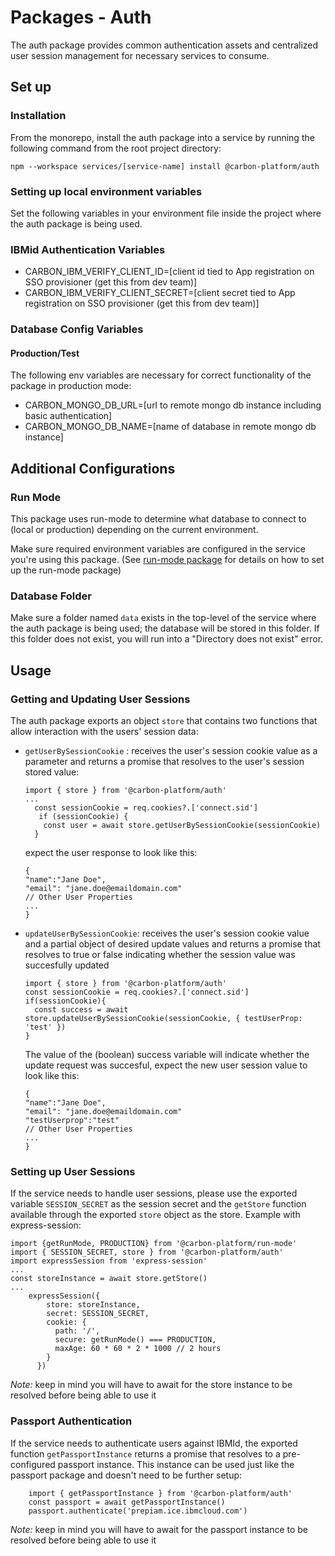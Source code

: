 # Packages - Auth

The auth package provides common authentication assets and centralized user session management for
necessary services to consume.

## Set up

### Installation

From the monorepo, install the auth package into a service by running the following command from the
root project directory:

`npm --workspace services/[service-name] install @carbon-platform/auth`

### Setting up local environment variables

Set the following variables in your environment file inside the project where the auth package is
being used.

### IBMid Authentication Variables

- CARBON_IBM_VERIFY_CLIENT_ID=[client id tied to App registration on SSO provisioner (get this from
  dev team)]
- CARBON_IBM_VERIFY_CLIENT_SECRET=[client secret tied to App registration on SSO provisioner (get
  this from dev team)]

### Database Config Variables

#### Production/Test

The following env variables are necessary for correct functionality of the package in production
mode:

- CARBON_MONGO_DB_URL=[url to remote mongo db instance including basic authentication]
- CARBON_MONGO_DB_NAME=[name of database in remote mongo db instance]

## Additional Configurations

### Run Mode

This package uses run-mode to determine what database to connect to (local or production) depending
on the current environment.

Make sure required environment variables are configured in the service you're using this package.
(See [run-mode package](./packages-run-mode.md) for details on how to set up the run-mode package)

### Database Folder

Make sure a folder named `data` exists in the top-level of the service where the auth package is
being used; the database will be stored in this folder. If this folder does not exist, you will run
into a "Directory does not exist" error.

## Usage

### Getting and Updating User Sessions

The auth package exports an object `store` that contains two functions that allow interaction with
the users' session data:

- `getUserBySessionCookie` : receives the user's session cookie value as a parameter and returns a
  promise that resolves to the user's session stored value:

  ```
  import { store } from '@carbon-platform/auth'
  ...
    const sessionCookie = req.cookies?.['connect.sid']
     if (sessionCookie) {
      const user = await store.getUserBySessionCookie(sessionCookie)
    }
  ```

  expect the user response to look like this:

  ```
  {
  "name":"Jane Doe",
  "email": "jane.doe@emaildomain.com"
  // Other User Properties
  ...
  }
  ```

- `updateUserBySessionCookie`: receives the user's session cookie value and a partial object of
  desired update values and returns a promise that resolves to true or false indicating whether the
  session value was succesfully updated

  ```
  import { store } from '@carbon-platform/auth'
  const sessionCookie = req.cookies?.['connect.sid']
  if(sessionCookie){
    const success = await store.updateUserBySessionCookie(sessionCookie, { testUserProp: 'test' })
  }
  ```

  The value of the (boolean) success variable will indicate whether the update request was
  succesful, expect the new user session value to look like this:

  ```
  {
  "name":"Jane Doe",
  "email": "jane.doe@emaildomain.com"
  "testUserprop":"test"
  // Other User Properties
  ...
  }
  ```

### Setting up User Sessions

If the service needs to handle user sessions, please use the exported variable `SESSION_SECRET` as
the session secret and the `getStore` function available through the exported `store` object as the
store. Example with express-session:

```
import {getRunMode, PRODUCTION} from '@carbon-platform/run-mode'
import { SESSION_SECRET, store } from '@carbon-platform/auth'
import expressSession from 'express-session'
...
const storeInstance = await store.getStore()
...
    expressSession({
        store: storeInstance,
        secret: SESSION_SECRET,
        cookie: {
          path: '/',
          secure: getRunMode() === PRODUCTION,
          maxAge: 60 * 60 * 2 * 1000 // 2 hours
        }
      })
```

_Note:_ keep in mind you will have to await for the store instance to be resolved before being able
to use it

### Passport Authentication

If the service needs to authenticate users against IBMId, the exported function
`getPassportInstance` returns a promise that resolves to a pre-configured passport instance. This
instance can be used just like the passport package and doesn't need to be further setup:

```
    import { getPassportInstance } from '@carbon-platform/auth'
    const passport = await getPassportInstance()
    passport.authenticate('prepiam.ice.ibmcloud.com')
```

_Note:_ keep in mind you will have to await for the passport instance to be resolved before being
able to use it

